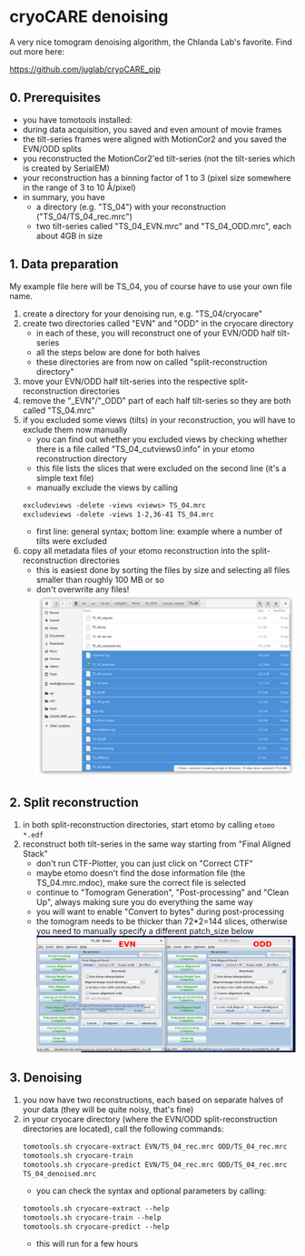# cryoCARE denoising

A very nice tomogram denoising algorithm, the Chlanda Lab's favorite. Find out more here:

<https://github.com/juglab/cryoCARE_pip>

## 0. Prerequisites

* you have tomotools installed:
* during data acquisition, you saved and even amount of movie frames
* the tilt-series frames were aligned with MotionCor2 and you saved the EVN/ODD splits
* you reconstructed the MotionCor2'ed tilt-series (not the tilt-series which is created by SerialEM)
* your reconstruction has a binning factor of 1 to 3 (pixel size somewhere in the range of 3 to 10 Å/pixel)
* in summary, you have
    * a directory (e.g. "TS_04") with your reconstruction ("TS_04/TS_04_rec.mrc")
    * two tilt-series called "TS_04_EVN.mrc" and "TS_04_ODD.mrc", each about 4GB in size

## 1. Data preparation

My example file here will be TS_04, you of course have to use your own file name.

1. create a directory for your denoising run, e.g. "TS_04/cryocare"
2. create two directories called "EVN" and "ODD" in the cryocare directory
    * in each of these, you will reconstruct one of your EVN/ODD half tilt-series
    * all the steps below are done for both halves
    * these directories are from now on called "split-reconstruction directory"
3. move your EVN/ODD half tilt-series into the respective split-reconstruction directories
4. remove the "\_EVN"/"\_ODD" part of each half tilt-series so they are both called "TS_04.mrc"
5. if you excluded some views (tilts) in your reconstruction, you will have to exclude them now manually
    * you can find out whether you excluded views by checking whether there is a file called "TS_04_cutviews0.info" in your etomo reconstruction directory
    * this file lists the slices that were excluded on the second line (it's a simple text file)
    * manually exclude the views by calling
    ```
    excludeviews -delete -views <views> TS_04.mrc
    excludeviews -delete -views 1-2,36-41 TS_04.mrc
    ```
    * first line: general syntax; bottom line: example where a number of tilts were excluded
6. copy all metadata files of your etomo reconstruction into the split-reconstruction directories
    * this is easiest done by sorting the files by size and selecting all files smaller than roughly 100 MB or so
    * don't overwrite any files!
    ![](figures/split_reconstruction_data_selection.png)

## 2. Split reconstruction

1. in both split-reconstruction directories, start etomo by calling `etomo *.edf`
2. reconstruct both tilt-series in the same way starting from "Final Aligned Stack"
    * don't run CTF-Plotter, you can just click on "Correct CTF"
    * maybe etomo doesn't find the dose information file (the TS_04.mrc.mdoc), make sure the correct file is selected
    * continue to "Tomogram Generation", "Post-processing" and "Clean Up", always making sure you do everything the same way
    * you will want to enable "Convert to bytes" during post-processing
    * the tomogram needs to be thicker than 72\*2=144 slices, otherwise you need to manually specify a different patch_size below
    ![](figures/etomo_split_reconstruction.png)

## 3. Denoising

1. you now have two reconstructions, each based on separate halves of your data (they will be quite noisy, that's fine)
2. in your cryocare directory (where the EVN/ODD split-reconstruction directories are located), call the following commands:
    ```
    tomotools.sh cryocare-extract EVN/TS_04_rec.mrc ODD/TS_04_rec.mrc
    tomotools.sh cryocare-train
    tomotools.sh cryocare-predict EVN/TS_04_rec.mrc ODD/TS_04_rec.mrc TS_04_denoised.mrc
    ```
    * you can check the syntax and optional parameters by calling:
    ```
    tomotools.sh cryocare-extract --help
    tomotools.sh cryocare-train --help
    tomotools.sh cryocare-predict --help
    ```
    * this will run for a few hours

